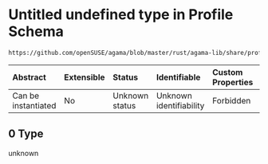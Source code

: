 # Untitled undefined type in Profile Schema

```txt
https://github.com/openSUSE/agama/blob/master/rust/agama-lib/share/profile.schema.json#/$defs/postScript/oneOf/0
```



| Abstract            | Extensible | Status         | Identifiable            | Custom Properties | Additional Properties | Access Restrictions | Defined In                                                          |
| :------------------ | :--------- | :------------- | :---------------------- | :---------------- | :-------------------- | :------------------ | :------------------------------------------------------------------ |
| Can be instantiated | No         | Unknown status | Unknown identifiability | Forbidden         | Allowed               | none                | [profile.schema.json\*](profile.schema.json "open original schema") |

## 0 Type

unknown
